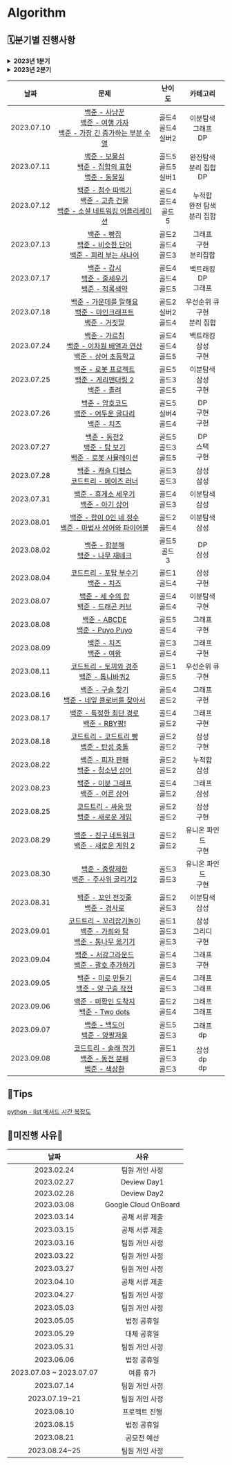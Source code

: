 # Algorithm

## 🗓️분기별 진행사항
<details>
<summary> <b>2023년 1분기</b> </summary>
  
|날짜|문제|난이도|카테고리|
|:---:|:---:|:---:|:---:|
|2023.02.20|[백준 - 촌수계산](https://www.acmicpc.net/problem/2644) <br> [프로그래머스 - 택배 배달과 수거하기](https://school.programmers.co.kr/learn/courses/30/lessons/150369) <br> [프로그래머스 - 개인정보 수집 유효기간](https://school.programmers.co.kr/learn/courses/30/lessons/150370)|실버2 <br> lv2 <br> lv1|그래프 <br> 그리디 <br> 구현|
|2023.02.21|[백준 - 문자열 폭발](https://www.acmicpc.net/problem/9935) <br> [프로글래머스 - 이모티콘 할인행사](https://school.programmers.co.kr/learn/courses/30/lessons/150368) <br> [프로그래머스 - 둘만의 암호](https://school.programmers.co.kr/learn/courses/30/lessons/155652) |골드4 <br> lv2 <br> lv1|스택 <br> 구현 <br> 구현|
|2023.02.22|[백준 - AC](https://www.acmicpc.net/problem/5430)<br> [프로그래머스 - 로또 최고 순위와 최저 순위](https://school.programmers.co.kr/learn/courses/30/lessons/77484) <br> [프로그래머스 - 캐시](https://school.programmers.co.kr/learn/courses/30/lessons/17680)|골드5 <br> lv1 <br> lv2|구현 <br> 구현 <br> 스택|
|2023.02.23|[백준 - 패션왕 신해빈](https://www.acmicpc.net/problem/9375) <br>[프로그래머스 - 전화번호 목록](https://school.programmers.co.kr/learn/courses/30/lessons/42577) <br> [프로그래머스 - 점프와 순간 이동](https://school.programmers.co.kr/learn/courses/30/lessons/12980)|실버3 <br> lv2 <br> lv2|조합 <br> 구현 <br> 구현|
|2023.03.02|[백준 - 구간 합 구하기 4](https://www.acmicpc.net/problem/11659)<br>[프로그래머스 - 소수 찾기](https://school.programmers.co.kr/learn/courses/30/lessons/42839)<br>[프로그래머스 - 압축](https://school.programmers.co.kr/learn/courses/30/lessons/17684)|실버3<br>lv2<br>lv2|누적합<br> 완전 탐색 <br> 구현|
|2023.03.03|[백준 - RGB거리](https://www.acmicpc.net/problem/1149)<br>[프로그래머스 - 혼자서 하는 틱택토](https://school.programmers.co.kr/learn/courses/30/lessons/160585)<br>[프로그래머스 - 괄호 회전하기](https://school.programmers.co.kr/learn/courses/30/lessons/76502)|실버1 <br>lv2<br>lv2|DP <br> 구현 <br> 구현|
|2023.03.06|[백준 - 절댓값 힙](https://www.acmicpc.net/problem/11286)<br>[프로그래머스 - 마법의 엘리베이터](https://school.programmers.co.kr/learn/courses/30/lessons/148653)<br>[프로그래머스 - 오픈 채팅방](https://school.programmers.co.kr/learn/courses/30/lessons/42888)|실버1 <br>lv2<br>lv2|힙 <br> 그리디 <br> 구현|
|2023.03.07|[백준 - 스티커](https://www.acmicpc.net/problem/9465)<br>[프로그래머스 - 양궁대회](https://school.programmers.co.kr/learn/courses/30/lessons/92342)<br>[프로그래머스 - 덧칠하기](https://school.programmers.co.kr/learn/courses/30/lessons/161989)|실버1 <br>lv2<br>lv2|DP <br> 완전 탐색 <br> 그리디|
|2023.03.09|[백준 - 리모컨](https://www.acmicpc.net/problem/1107)<br>[프로그래머스 - 순위 검색](https://school.programmers.co.kr/learn/courses/30/lessons/72412)<br>[프로그래머스 - 주차 요금 계산](https://school.programmers.co.kr/learn/courses/30/lessons/92341)|골드5 <br>lv2<br>lv2|완전 탐색 <br> 구현 <br> 구현|
|2023.03.10|[백준 - 테트로미노](https://www.acmicpc.net/problem/14500)<br>[프로그래머스 - 표 병합](https://school.programmers.co.kr/learn/courses/30/lessons/150366)<br>[프로그래머스 - 귤 고르기](https://school.programmers.co.kr/learn/courses/30/lessons/138476)|골드4 <br>lv3<br>lv2|완전 탐색 <br> 구현 <br> 그리디|
|2023.03.13|[백준 - 토마토](https://www.acmicpc.net/problem/7569)<br>[프로그래머스 - 메뉴 리뉴얼](https://school.programmers.co.kr/learn/courses/30/lessons/72411)<br>[프로그래머스 - 뒤에 있는 큰 수 찾기](https://school.programmers.co.kr/learn/courses/30/lessons/154539)|골드5 <br>lv2<br>lv2|그래프 <br> 조합 <br> 스택|
|2023.03.17|[백준 - 구슬 탈출2](https://www.acmicpc.net/problem/7569)<br>[프로그래머스 - 표현 가능한 이진트리](https://school.programmers.co.kr/learn/courses/30/lessons/150367)<br>[프로그래머스 - 파일명 정렬](https://school.programmers.co.kr/learn/courses/30/lessons/17686)|골드1 <br>lv2<br>lv2|그래프 <br> 이진트리 <br> 구현|
|2023.03.20|[백준 - 로봇 청소기](https://www.acmicpc.net/problem/7569)<br>[프로그래머스 - 미로 탈출](https://school.programmers.co.kr/learn/courses/30/lessons/150367)<br>[프로그래머스 - 정수 삼각형](https://school.programmers.co.kr/learn/courses/30/lessons/43105)|골드5 <br>lv2<br>lv3|시물레이션 <br> 그래프 <br> DP|
|2023.03.21|[백준 - 마법사 상어와 비바라기](https://www.acmicpc.net/problem/21610)<br>[프로그래머스 - 시소 짝꿍](https://school.programmers.co.kr/learn/courses/30/lessons/152996)<br>[프로그래머스 - 가장 큰 정사각형 찾기](https://school.programmers.co.kr/learn/courses/30/lessons/12905)|골드5 <br>lv2<br>lv3|시물레이션 <br> 완전탐색 <br> DP|
|2023.03.23|[백준 - 스타트 택시](https://www.acmicpc.net/problem/19238)<br>[프로그래머스 - 행렬 테두리](https://school.programmers.co.kr/learn/courses/30/lessons/77485)<br>[프로그래머스 - 숫자 변환하기](https://school.programmers.co.kr/learn/courses/30/lessons/154538)|골드5 <br>lv2<br>lv3|시뮬레이션 <br> 구현 <br> 그리디|
|2023.03.24|[백준 - 연구소3](https://www.acmicpc.net/problem/17142)<br>[프로그래머스 - 문자열 압축](https://school.programmers.co.kr/learn/courses/30/lessons/60057)<br>[프로그래머스 - 삼각달팽이](https://school.programmers.co.kr/learn/courses/30/lessons/68645)|골드3 <br>lv2<br>lv2|그래프 <br> 구현 <br> 구현|
|2023.03.28|[백준 - 미세먼지 안녕!](https://www.acmicpc.net/problem/17144)<br>[프로그래머스 - 카펫](https://school.programmers.co.kr/learn/courses/30/lessons/42842)<br>[프로그래머스 - 광물 캐기](https://school.programmers.co.kr/learn/courses/30/lessons/172927#)|골드4 <br>lv2<br>lv2|시뮬레이션 <br> 완전 탐색 <br> 그리디|
|2023.03.29|[백준 - 2048(EASY)](https://www.acmicpc.net/problem/12100)<br>[프로그래머스 - 피로도](https://school.programmers.co.kr/learn/courses/30/lessons/87946)<br>[프로그래머스 - 공원 산책](https://school.programmers.co.kr/learn/courses/30/lessons/172928) <br> [백준 - 배열 돌리기 1](https://www.acmicpc.net/problem/16926)|골드2 <br>lv2<br>lv1 <br> 실버1|시뮬레이션 <br> 완전 탐색 <br> 구현 <br> 구현|
|2023.03.30|[백준 - 모노미노도미노 2](https://www.acmicpc.net/problem/20061)<br>[백준 - 집합](https://www.acmicpc.net/problem/23971)<br>[프로그래머스 - 바탕화면 정리](https://school.programmers.co.kr/learn/courses/30/lessons/161990) <br> [백준 - 뱀](https://www.acmicpc.net/problem/3190)|골드2 <br>실버5<br>lv1 <br> 골드4|시뮬레이션 <br> 구현 <br> 구현 <br> 시뮬레이션|
|2023.03.31|[백준 - 낚시왕](https://www.acmicpc.net/problem/17143)<br>[백준 - A와B 2](https://www.acmicpc.net/problem/12919)<br>[프로그래머스 - 추억 점수](https://school.programmers.co.kr/learn/courses/30/lessons/176963) <br> [백준 - 연구소](https://www.acmicpc.net/problem/14502)|골드1 <br>골드5<br>lv1 <br> 골드4|시뮬레이션 <br> 완전탐색 <br> 구현 <br> 그래프|

</details>

<details>
<summary> <b>2023년 2분기</b> </summary>

|날짜|문제|난이도|카테고리|
|:---:|:---:|:---:|:---:|
|2023.04.03|[백준 - 주사위 굴리기](https://www.acmicpc.net/problem/14499)<br>[백준 - 마법사 상어와 파이어스톰](https://www.acmicpc.net/problem/20058)<br>[프로그래머스 - 롤케이크 자르기](https://school.programmers.co.kr/learn/courses/30/lessons/132265) <br> [백준 - 마법사 상어와 토네이도](https://www.acmicpc.net/problem/20057)|골드4 <br>골드3 <br>lv2 <br> 골드3|시뮬레이션 <br> 시뮬레이션 <br> 그리디 <br> 시뮬레이션|
|2023.04.04|[백준 - 하늘에서 별똥별이 빗발친다](https://www.acmicpc.net/problem/14658)<br>[프로그래머스 - 과제 진행하기](https://school.programmers.co.kr/learn/courses/30/lessons/176962) <br> [백준 - 벽 부수고 이동하기](https://www.acmicpc.net/problem/2206)|골드3 <br>lv2 <br> 골드3|완전 탐색 <br> 구현 <br> 그래프|
|2023.04.05|[백준 - 최단 경로](https://www.acmicpc.net/problem/1753)<br>[프로그래머스 - 다리를 지나는 트럭](https://school.programmers.co.kr/learn/courses/30/lessons/42583) <br> [백준 - 숨바꼭질3](https://www.acmicpc.net/problem/13549)|골드4 <br>lv2 <br> 골드5|그레프 <br> 스택 <br> 그래프|
|2023.04.06|[백준 - 내려가기](https://www.acmicpc.net/problem/2096)<br>[프로그래머스 - 택배 상자](https://school.programmers.co.kr/learn/courses/30/lessons/131704) <br> [백준 - 최소비용 구하기2](https://www.acmicpc.net/problem/11779)|골드5 <br>lv2 <br> 골드3|DP <br> 스택 <br> 그래프|
|2023.04.07|[백준 - 파티](https://www.acmicpc.net/problem/1238)<br>[프로그래머스 - 스킬트리](https://school.programmers.co.kr/learn/courses/30/lessons/49993) <br> [백준 - 행렬 곱셈 순서](https://www.acmicpc.net/problem/11049)|골드3 <br>lv2 <br> 골드3|그래프 <br> 구현 <br> DP|
|2023.04.11|[백준 - Dance Dance Revolution](https://www.acmicpc.net/problem/1238)<br>[프로그래머스 - 인사고과](https://school.programmers.co.kr/learn/courses/30/lessons/49993) <br> [프로그래머스 - 후보키](https://www.acmicpc.net/problem/11049) <br> [프로그래머스 - 당구 연습](https://www.acmicpc.net/problem/11049)|골드3 <br>lv3 <br> lv2 <br> lv2|DP <br> 구현 <br> 구현 <br> 구현|
|2023.04.12|[백준 - 두 용액](https://www.acmicpc.net/problem/2470)<br>[프로그래머스 - 리코쳇로봇](https://school.programmers.co.kr/learn/courses/30/lessons/169199) <br> [프로그래머스 - 연속된 부분 수열의 합](https://school.programmers.co.kr/learn/courses/30/lessons/178870) <br> [백준 - 나무 자르기](https://www.acmicpc.net/problem/2805)|골드5 <br>lv2 <br> lv2 <br> 실버2|이분 탐색 <br> 그래프 <br> 구현 <br> 이분 탐색|
|2023.04.13|[백준 - 뱀과 사다리 게임](https://www.acmicpc.net/problem/16928)<br>[프로그래머스 - 유사 칸토어 비트열](https://school.programmers.co.kr/learn/courses/30/lessons/148652) <br> [프로그래머스 - 디펜스 게임](https://school.programmers.co.kr/learn/courses/30/lessons/142085) <br> [프로그래머스 - 우박수열 정적분](https://school.programmers.co.kr/learn/courses/30/lessons/134239)|골드5 <br>lv2 <br> lv2 <br> lv2|그래프 <br> 구현 <br> 구현 <br> 구현|
|2023.04.14|[백준 - 세 용액](https://www.acmicpc.net/problem/2473)<br>[프로그래머스 - 요격 시스템](https://school.programmers.co.kr/learn/courses/30/lessons/181188) <br> [프로그래머스 - 두 원 사이의 정수 쌍](https://school.programmers.co.kr/learn/courses/30/lessons/181187) |골드3 <br>lv2 <br> lv2|이분 탐색 <br> 구현 <br> 구현|
|2023.04.17|[백준 - 오큰수](https://www.acmicpc.net/problem/17298)<br>[백준 - 계단 오르기](https://www.acmicpc.net/problem/2579) <br> [프로그래머스 - 숫자 카드 나누기](https://school.programmers.co.kr/learn/courses/30/lessons/135807) |골드4 <br>실버3 <br> level2|스택 <br> DP <br> 구현|
|2023.04.18|[백준 - DSLR](https://www.acmicpc.net/problem/9019)<br>[백준 - 주유소](https://www.acmicpc.net/problem/13305) <br> [프로그래머스 - 연속 부분 수열 합의 개수](https://school.programmers.co.kr/learn/courses/30/lessons/131701) |골드4 <br> 실버3 <br> level2|그래프 <br> 그리디 <br> 구현|
|2023.04.19|[백준 - 앱](https://www.acmicpc.net/problem/7579)<br>[백준 - 영단어 암기는 괴로워](https://www.acmicpc.net/problem/20920) <br> [프로그래머스 - 혼자 놀기의 달인](https://school.programmers.co.kr/learn/courses/30/lessons/131130) |골드3 <br> 실버3 <br> level2|DP <br> 구현 <br> 구현|
|2023.04.20|[백준 - 알파벳](https://www.acmicpc.net/problem/1987)<br>[백준 - 예산](https://www.acmicpc.net/problem/2512) <br> [프로그래머스 - 두 큐 합 같게 만들기](https://school.programmers.co.kr/learn/courses/30/lessons/118667) |골드4 <br> 실버3 <br> level2|그래프 <br> 이분탐색 <br> 큐|
|2023.04.21|[백준 - RGB 거리2](https://www.acmicpc.net/problem/17404)<br>[백준 - 블로그](https://www.acmicpc.net/problem/21921) <br> [프로그래머스 - 점 찍기](https://school.programmers.co.kr/learn/courses/30/lessons/140107) |골드4 <br> 실버3 <br> level2|DP <br> 누적합 <br> 구현|
|2023.04.24|[백준 - 두 배열의 합](https://www.acmicpc.net/problem/2143)<br>[백준 - 수 이어쓰기](https://www.acmicpc.net/problem/1515) <br> [프로그래머스 - 점 찍기](https://school.programmers.co.kr/learn/courses/30/lessons/155651) |골드3 <br> 실버3 <br> level2|누적합 <br> 그리디 <br> 구현|
|2023.04.25|[백준 - 말이 되고픈 원숭이](https://www.acmicpc.net/problem/1600)<br>[백준 - 햄버거 분배](https://www.acmicpc.net/problem/19941) <br> [프로그래머스 - 멀쩡한 사각형](https://school.programmers.co.kr/learn/courses/30/lessons/62048) |골드3 <br> 실버3 <br> level2|그래프 <br> 그리디 <br> 구현|
|2023.04.26|[백준 - 단어 수학](https://www.acmicpc.net/problem/1339)<br>[백준 - 진우의 달 여행(Small)](https://www.acmicpc.net/problem/17484) <br> [프로그래머스 - 전력망 둘로 나누기](https://school.programmers.co.kr/learn/courses/30/lessons/86971) |골드4 <br> 실버3 <br> level2|그리디 <br> 완전탐색 <br> 완전탐색|
|2023.04.28|[백준 - 공통 부분 문자열](https://www.acmicpc.net/problem/5582)<br>[백준 - 비슷한 단어](https://www.acmicpc.net/problem/2607) <br> [프로그래머스 - 수식 최대화](https://school.programmers.co.kr/learn/courses/30/lessons/67257) |골드5 <br> 실버3 <br> level2|DP <br> 구현 <br> 완전탐색|
|2023.05.01|[백준 - 가장 긴 바이토닉 부분 수열](https://www.acmicpc.net/problem/11054)<br>[백준 - KCPC](https://www.acmicpc.net/problem/3758) <br> [프로그래머스 - 영어 끝말잇기](https://school.programmers.co.kr/learn/courses/30/lessons/12981) |골드4 <br> 실버3 <br> level2|DP <br> 구현 <br> 구현|
|2023.05.02|[백준 - 동전1](https://www.acmicpc.net/problem/2293)<br>[백준 - 타노스](https://www.acmicpc.net/problem/20310) <br> [프로그래머스 - 튜플](https://school.programmers.co.kr/learn/courses/30/lessons/64065) |골드5 <br> 실버3 <br> level2|DP <br> 그리디 <br> 구현|
|2023.05.04|[백준 - 내리막길](https://www.acmicpc.net/problem/1520)<br>[백준 - IF문 좀 대신 써줘](https://www.acmicpc.net/problem/19637) <br> [프로그래머스 - 방문 길이](https://school.programmers.co.kr/learn/courses/30/lessons/49994) |골드5 <br> 실버3 <br> level2|DP <br> 이분 탐색 <br> 구현|
|2023.05.08|[백준 - 타일 채우기](https://www.acmicpc.net/problem/2133)<br>[백준 - 가희와 키워드](https://www.acmicpc.net/problem/22233) <br> [프로그래머스 - 최고의 집합](https://school.programmers.co.kr/learn/courses/30/lessons/12938) |골드4 <br> 실버2 <br> level3|DP <br> 해시 <br> 구현|
|2023.05.09|[백준 - 파일 합치기](https://www.acmicpc.net/problem/11066)<br>[백준 - 랭킹전 대기열](https://www.acmicpc.net/problem/20006) <br> [프로그래머스 - 야근 지수](https://school.programmers.co.kr/learn/courses/30/lessons/12927) |골드3 <br> 실버2 <br> level3|DP <br> 구현 <br> 힙|
|2023.05.10|[백준 - 팰린드롬?](https://www.acmicpc.net/problem/10942)<br>[백준 - 한 줄로 서기](https://www.acmicpc.net/problem/1138) <br> [프로그래머스 - 단어 변환](https://school.programmers.co.kr/learn/courses/30/lessons/43163) |골드4 <br> 실버2 <br> level3|DP <br> 그리디 <br> 그래프|
|2023.05.11|[백준 - 수 묶기](https://www.acmicpc.net/problem/1744)<br>[백준 - IOIOI](https://www.acmicpc.net/problem/5525) <br> [소프티어 - 로봇이 지나간 경로](https://softeer.ai/practice/info.do?idx=1&eid=577) |골드4 <br> 실버1 <br> level3|그리디 <br> 구현 <br> 그래프|
|2023.05.12|[백준 - 크게 만들기](https://www.acmicpc.net/problem/2812) <br>[백준 - 스도쿠](https://www.acmicpc.net/problem/2239) <br>[백준 - 생태학](https://www.acmicpc.net/problem/4358) |골드3<br>골드4<br>실버2|그리디<br>백트래킹<br>구현|
|2023.05.15|[백준 - 시간이 겹칠까?](https://www.acmicpc.net/problem/28018) <br>[백준 - 주식]( https://www.acmicpc.net/problem/11501) <br>[프로그래머스 - 등굣길]( https://school.programmers.co.kr/learn/courses/30/lessons/42898) |골드5<br>실버2<br>레벨3|누적 합<br>그리디<br>DP|
|2023.05.16|[백준 - 강의실 배정](https://www.acmicpc.net/problem/11000) <br>[백준 - 에디터]( https://www.acmicpc.net/problem/1406) <br>[프로그래머스 - 베스트앨범]( https://school.programmers.co.kr/learn/courses/30/lessons/42579) |골드5<br>실버2<br>레벨3|그리디<br>스택<br>해시|
|2023.05.17|[백준 - 보석 도둑](https://www.acmicpc.net/problem/1202) <br>[백준 - 창고 다각형]( https://www.acmicpc.net/problem/2304) <br>[프로그래머스 - 테이블 해시 함수]( https://school.programmers.co.kr/learn/courses/30/lessons/147354) |골드2<br>실버2<br>레벨2|그리디<br>스택<br>해시|
|2023.05.18|[백준 - 저울](https://www.acmicpc.net/problem/2437) <br>[백준 - N번째 큰 수]( https://www.acmicpc.net/problem/2075) <br>[프로그래머스 - [3차] N진수 게임]( https://school.programmers.co.kr/learn/courses/30/lessons/17687) |골드2<br>실버2<br>레벨2|그리디<br>우선순위 큐<br>구현|
|2023.05.19|[백준 - 센서](https://www.acmicpc.net/problem/2212) <br>[백준 - 쉬운 최단거리]( https://www.acmicpc.net/problem/1138) <br>[프로그래머스 - [1차] 뉴스 클러스터링]( https://school.programmers.co.kr/learn/courses/30/lessons/17677) |골드5<br>실버1<br>레벨2|그리디<br>그래프<br>구현|
|2023.05.22|[백준 - 주사위](https://www.acmicpc.net/problem/1041) <br>[백준 - 겹치는 건 싫어]( https://www.acmicpc.net/problem/20922) <br>[프로그래머스 - k진수에서 소수 개수 구하]( https://school.programmers.co.kr/learn/courses/30/lessons/92335) |골드5<br>실버1<br>레벨2|그리디<br>투 포인터<br>구현|
|2023.05.23|[백준 - 회문](https://www.acmicpc.net/problem/17609) <br>[백준 - 1,2,3 더하기 4]( https://www.acmicpc.net/problem/15989) <br>[프로그래머스 - [1차] 프렌즈4블록]( https://school.programmers.co.kr/learn/courses/30/lessons/17679) |골드5<br>실버1<br>레벨2|투 포인터<br>DP<br>구현|
|2023.05.24|[백준 - 인구이동](https://www.acmicpc.net/problem/16234) <br>[백준 - 지름길]( https://www.acmicpc.net/problem/1446) <br>[프로그래머스 - 쿼드압축 후 개수 세기]( https://school.programmers.co.kr/learn/courses/30/lessons/68936) |골드5<br>실버1<br>레벨2|그래프<br>DP<br>구현|
|2023.05.25|[백준 - 개똥벌레](https://www.acmicpc.net/problem/3020) <br>[백준 - 볼 모으기]( https://www.acmicpc.net/problem/17615) <br>[프로그래머스 - 괄호 변환]( https://school.programmers.co.kr/learn/courses/30/lessons/60058) |골드5<br>실버1<br>레벨2|이분탐색<br>그리디<br>구현|
|2023.05.26|[백준 - 탑](https://www.acmicpc.net/problem/2493) <br>[백준 - 회전 초밥]( https://www.acmicpc.net/problem/2531) <br>[프로그래머스 - [3차] 방금그곡]( https://school.programmers.co.kr/learn/courses/30/lessons/17683?language=python3) |골드5<br>실버1<br>레벨2|스택<br>투 포인터<br>구현|
|2023.05.30|[백준 - 좋다](https://www.acmicpc.net/problem/1253) <br>[백준 - 문자열 교환]( https://www.acmicpc.net/problem/1522) <br>[프로그래머스 - 거리두기 확인하기]( https://school.programmers.co.kr/learn/courses/30/lessons/81302) |골드4<br>실버1<br>레벨2|이분탐색<br>투 포인터<br>구현|
|2023.06.01|[백준 - 반도체 설계](https://www.acmicpc.net/problem/2352) <br>[백준 - 컨베이어 벨트 위의 로봇]( https://www.acmicpc.net/problem/20055) <br>[프로그래머스 - 2개 이하로 다른 비트]( https://school.programmers.co.kr/learn/courses/30/lessons/77885) |골드2<br>골드5<br>레벨2|이분탐색<br>구현<br>구현|
|2023.06.02|[백준 - 최소비용 구하기](https://www.acmicpc.net/problem/1916) <br>[백준 - 문자열 게임 2]( https://www.acmicpc.net/problem/20437) <br>[프로그래머스 - 교점에 별 만들기]( https://school.programmers.co.kr/learn/courses/30/lessons/87377) |골드5<br>골드5<br>레벨2|그래프<br>슬라이딩 윈도우<br>구현|
|2023.06.05|[백준 - 소형기관차](https://www.acmicpc.net/problem/2616) <br>[백준 - 빗물]( https://www.acmicpc.net/problem/14719) <br>[프로그래머스 - 배달]( https://school.programmers.co.kr/learn/courses/30/lessons/12978) |골드3<br>골드5<br>레벨2|누적합<br>구현<br>그래프|
|2023.06.07|[백준 - 전화번호 목록](https://www.acmicpc.net/problem/5052) <br>[프로그래머스 - 숫자 게임]( https://school.programmers.co.kr/learn/courses/30/lessons/12987) <br>[백준 - 톱니바퀴]( https://www.acmicpc.net/problem/14891) |골드4<br>레벨3<br>골드5|문자열<br>구현<br>구현|
|2023.06.08|[백준 - 공항](https://www.acmicpc.net/problem/10775) <br>[프로그래머스 - 기지국 설치]( https://school.programmers.co.kr/learn/courses/30/lessons/12979) <br>[백준 - 치킨 배달]( https://www.acmicpc.net/problem/15686) |골드2<br>레벨3<br>골드5|그리디<br>구현<br>백트래킹|
|2023.06.09|[백준 - LCS3](https://www.acmicpc.net/problem/1958) <br>[프로그래머스 - 불량 사용자]( https://school.programmers.co.kr/learn/courses/30/lessons/64064) <br>[백준 - 스타트와 링크]( https://www.acmicpc.net/problem/14889) |골드3<br>레벨3<br>실버2|DP<br>구현<br>백트래킹|
|2023.06.12|[백준 - 입국심사](https://www.acmicpc.net/problem/3079) <br>[프로그래머스 - 보석 쇼핑]( https://school.programmers.co.kr/learn/courses/30/lessons/67258) <br>[백준 - 맥주 마지면서 걸어가기]( https://www.acmicpc.net/problem/9205) |골드5<br>레벨3<br>골드5|이분탐색<br>구현<br>그래프|
|2023.06.13|[백준 - 나머지 합](https://www.acmicpc.net/problem/10986) <br>[프로그래머스 - 가장 먼 노드]( https://school.programmers.co.kr/learn/courses/30/lessons/49189) <br>[백준 - 잃어버린 괄호]( https://www.acmicpc.net/problem/1541) |골드3<br>레벨3<br>실버2|누적합<br>그래프<br>그리디|
|2023.06.14|[백준 - PPAP](https://www.acmicpc.net/problem/16120) <br>[프로그래머스 - 섬 연결하기]( https://school.programmers.co.kr/learn/courses/30/lessons/42861) <br>[백준 - 빙산]( https://www.acmicpc.net/problem/2573) |골드4<br>레벨3<br>골드4|그리디<br>그리디<br>그래프|
|2023.06.15|[백준 - 과제](https://www.acmicpc.net/problem/13904) <br>[백준 - 택배 배송]( https://www.acmicpc.net/problem/5972) <br>[프로그래머스 - 여행경로]( https://school.programmers.co.kr/learn/courses/30/lessons/43164) |골드3<br>골드5<br>레벨3|그리디<br>그래프<br>그래프|
|2023.06.16|[백준 - 녹색 옷 입은 애가 젤다지?](https://www.acmicpc.net/problem/4485) <br>[백준 - 용액]( https://www.acmicpc.net/problem/2467) <br>[프로그래머스 - 디스크 컨트롤러]( https://school.programmers.co.kr/learn/courses/30/lessons/42627) |골드4<br>골드4<br>레벨3|그래프<br>이분탐색<br>힙|
|2023.06.19|[백준 - 사다리 조작](https://www.acmicpc.net/problem/15684) <br>[백준 - 전구와 스위치]( https://www.acmicpc.net/problem/2138) <br>[프로그래머스 - 합승 택시 요금]( https://school.programmers.co.kr/learn/courses/30/lessons/72413) |골드3<br>골드5<br>레벨3|백트래킹<br>그리디<br>그래프|
|2023.06.20|[백준 - 컬러볼](https://www.acmicpc.net/problem/10800) <br>[백준 - 틱택토]( https://www.acmicpc.net/problem/7682) <br>[프로그래머스 - 경주로 건설]( https://school.programmers.co.kr/learn/courses/30/lessons/67259) |골드3<br>골드5<br>레벨3|누적합<br>구현<br>그래프|
|2023.06.21|[백준 - 꿀 따기](https://www.acmicpc.net/problem/21758) <br>[백준 - 숫자고르기]( https://www.acmicpc.net/problem/2668) <br>[프로그래머스 - 징검다리 건너기]( https://school.programmers.co.kr/learn/courses/30/lessons/64062) |골드5<br>골드5<br>레벨3|누적 합<br>그래프<br>구현|
|2023.06.22|[백준 - 수들의 합4](https://www.acmicpc.net/problem/2015) <br>[백준 - 스카이라인 쉬운거]( https://www.acmicpc.net/problem/1863) <br>[프로그래머스 - 입국심사]( https://school.programmers.co.kr/learn/courses/30/lessons/43238) |골드4<br>골드4<br>레벨3|누적합<br>스택<br>이분탐색|
|2023.06.23|[백준 - 좀비](https://www.acmicpc.net/problem/11952) <br>[백준 - 빌런 호석]( https://www.acmicpc.net/problem/22251) <br>[프로그래머스 - 가장 긴 팰린드롬]( https://school.programmers.co.kr/learn/courses/30/lessons/12904) |골드2<br>골드5<br>레벨3|그래프<br>완전 탐색<br>구현|
|2023.06.26|[백준 - 텀 프로젝트](https://www.acmicpc.net/problem/9466) <br>[백준 - 0 만들기]( https://www.acmicpc.net/problem/7490) <br>[백준 - 구간 합 구하기 5]( https://www.acmicpc.net/problem/11660) |골드3<br>골드5<br>실버1|그래프<br>구현<br> DP|
|2023.06.27|[백준 - 약수의 합](https://www.acmicpc.net/problem/17425) <br>[백준 - 부분합]( https://www.acmicpc.net/problem/1806) <br>[백준 - Z]( https://www.acmicpc.net/problem/1074) |골드4<br>골드4<br>실버1|누적 합<br>누적 합<br>구현|
|2023.06.28|[백준 - 욕심쟁이 판다](https://www.acmicpc.net/problem/1937) <br>[백준 - 공유기 설치]( https://www.acmicpc.net/problem/2110) <br>[백준 - 랜선자르기]( https://www.acmicpc.net/problem/1654) |골드3<br>골드4<br>실버2|그래프<br>이분 탐색<br>이분 탐색|
|2023.06.29|[백준 - 소문난 칠공주](https://www.acmicpc.net/problem/1941) <br>[백준 - 불!]( https://www.acmicpc.net/problem/4179) |골드3<br>골드4|그래프<br>그래프|
|2023.06.30|[백준 - 암호 만들기](https://www.acmicpc.net/problem/1759) <br>[백준 - List of Unique Numbers]( https://www.acmicpc.net/problem/13144) <br>[백준 - 파이프 옮기기1]( https://www.acmicpc.net/problem/17070) |골드5<br>골드4<br>골드5|백트래킹<br>투 포인터<br>DP|

</details>

|날짜|문제|난이도|카테고리|
|:---:|:---:|:---:|:---:|
|2023.07.10|[백준 - 사냥꾼](https://www.acmicpc.net/problem/8983) <br>[백준 - 여행 가자]( https://www.acmicpc.net/problem/1976) <br>[백준 - 가장 긴 증가하는 부분 수열]( https://www.acmicpc.net/problem/11053) |골드4<br>골드4<br>실버2|이분탐색<br>그래프<br>DP|
|2023.07.11|[백준 - 보물섬](https://www.acmicpc.net/problem/2589) <br>[백준 - 집합의 표현]( https://www.acmicpc.net/problem/1717) <br>[백준 - 동물원]( https://www.acmicpc.net/problem/1309) |골드5<br>골드5<br>실버1|완전탐색<br>분리 집합<br>DP|
|2023.07.12|[백준 - 점수 따먹기](https://www.acmicpc.net/problem/1749) <br>[백준 - 고층 건물]( https://www.acmicpc.net/problem/1027) <br>[백준 - 소셜 네트워킹 어플리케이션]( https://www.acmicpc.net/problem/7511) |골드4<br>골드4<br>골드 5|누적합<br>완전 탐색<br>분리 집합|
|2023.07.13|[백준 - 빵집](https://www.acmicpc.net/problem/3109) <br>[백준 - 비슷한 단어]( https://www.acmicpc.net/problem/2179) <br>[백준 - 피리 부는 사나이]( https://www.acmicpc.net/problem/16724) |골드2<br>골드4<br>골드3|그래프<br>구현<br>분리집합|
|2023.07.17|[백준 - 감시](https://www.acmicpc.net/problem/15683) <br>[백준 - 줄세우기]( https://www.acmicpc.net/problem/2631) <br>[백준 - 적록색약]( https://www.acmicpc.net/problem/10026) |골드4<br>골드4<br>골드5|백트래킹<br>DP<br>그래프|
|2023.07.18|[백준 - 가운데를 말해요](https://www.acmicpc.net/problem/1655) <br>[백준 - 마인크래프트]( https://www.acmicpc.net/problem/18111) <br>[백준 - 거짓말]( https://www.acmicpc.net/problem/1043) |골드2<br>실버2<br>골드4|우선순위 큐<br>구현<br>분리 집합|
|2023.07.24|[백준 - 가르침](https://www.acmicpc.net/problem/1062) <br>[백준 - 이차원 배열과 연산]( https://www.acmicpc.net/problem/17140) <br>[백준 - 상어 초등학교]( https://www.acmicpc.net/problem/21608) |골드4<br>골드4<br>골드5|백트래킹<br>삼성<br>구현|
|2023.07.25|[백준 - 로봇 프로젝트](https://www.acmicpc.net/problem/3649) <br>[백준 - 게리맨더링 2]( https://www.acmicpc.net/problem/17779) <br>[백준 - 졸려]( https://www.acmicpc.net/problem/9519) |골드5<br>골드3<br>골드5|이분탐색<br>삼성<br>구현|
|2023.07.26|[백준 - 암호코드](https://www.acmicpc.net/problem/2011) <br>[백준 - 어두운 굴다리]( https://www.acmicpc.net/problem/17266) <br>[백준 - 치즈]( https://www.acmicpc.net/problem/2636) |골드5<br>실버4<br>골드4|DP<br>구현<br>구현|
|2023.07.27|[백준 - 동전2](https://www.acmicpc.net/problem/2294) <br>[백준 - 탑 보기]( https://www.acmicpc.net/problem/22866) <br>[백준 - 로봇 시뮬레이션]( https://www.acmicpc.net/problem/2174) |골드5<br>골드3<br>골드5|DP<br>스택<br>구현|
|2023.07.28|[백준 - 캐슬 디펜스](https://www.acmicpc.net/problem/17135) <br>[코드트리 - 메이즈 러너]( https://www.codetree.ai/training-field/frequent-problems/problems/maze-runner/) |골드3<br>골드3|삼성<br>삼성|
|2023.07.31|[백준 - 휴게소 세우기](https://www.acmicpc.net/problem/1477) <br>[백준 - 아기 상어]( https://www.acmicpc.net/problem/16236) |골드4<br>골드3|이분탐색<br>삼성|
|2023.08.01|[백준 - 합이 0인 네 정수](https://www.acmicpc.net/problem/7453) <br>[백준 - 마법사 상어와 파이어볼]( https://www.acmicpc.net/problem/20056) |골드2<br>골드4|이분탐색<br>삼성|
|2023.08.02|[백준 - 합분해](https://www.acmicpc.net/problem/2225) <br>[백준 - 나무 재테크]( https://www.acmicpc.net/problem/16235) |골드5<br>골드 3|DP<br>삼성|
|2023.08.04|[코드트리 - 포탑 부수기](https://www.codetree.ai/training-field/frequent-problems/problems/destroy-the-turret/description?page=3&pageSize=20) <br>[백준 - 치즈]( https://www.acmicpc.net/problem/2636) |골드1<br>골드4|삼성<br>구현|
|2023.08.07|[백준 - 세 수의 합](https://www.acmicpc.net/problem/2295) <br>[백준 - 드래곤 커브]( https://www.acmicpc.net/problem/15685) |골드4<br>골드4|이분탐색<br>구현|
|2023.08.08|[백준 - ABCDE](https://www.acmicpc.net/problem/13023) <br>[백준 - Puyo Puyo]( https://www.acmicpc.net/problem/11559) |골드5<br>골드4|그래프<br>구현|
|2023.08.09|[백준 - 치즈](https://www.acmicpc.net/problem/2638) <br>[백준 - 여왕]( https://www.acmicpc.net/problem/10836) |골드3<br>골드4|그래프<br>구현|
|2023.08.11|[코드트리 - 토끼와 경주](https://www.codetree.ai/training-field/frequent-problems/problems/rabit-and-race/description?page=3&pageSize=20) <br>[백준 - 톱니바퀴2]( https://www.acmicpc.net/problem/15662) |골드1<br>골드5|우선순위 큐<br>구현|
|2023.08.16|[백준 - 구슬 찾기](https://www.acmicpc.net/problem/2617) <br>[백준 - 네잎 클로버를 찾아서]( https://www.acmicpc.net/problem/3089) |골드4<br>골드2|그래프<br>구현|
|2023.08.17|[백준 - 특정한 최단 경로](https://www.acmicpc.net/problem/1504) <br>[백준 - RBY팡!]( https://www.acmicpc.net/problem/5577) |골드4<br>골드2|그래프<br>구현|
|2023.08.18|[코드트리 - 코드트리 빵](https://www.codetree.ai/training-field/frequent-problems/problems/codetree-mon-bread/description?page=3&pageSize=20) <br>[백준 - 탄성 충돌]( https://www.acmicpc.net/problem/16891) |골드2<br>골드2|삼성<br>구현|
|2023.08.22|[백준 - 피자 판매](https://www.acmicpc.net/problem/2632) <br>[백준 - 청소년 상어]( https://www.acmicpc.net/problem/19236) |골드2<br>골드2|누적합<br>삼성|
|2023.08.23|[백준 - 이분 그래프](https://www.acmicpc.net/problem/1707) <br>[백준 - 어른 상어]( https://www.acmicpc.net/problem/19237) |골드4<br>골드2|그래프<br>삼성|
|2023.08.25|[코드트리 - 싸움 땅](https://www.codetree.ai/training-field/frequent-problems/problems/battle-ground?page=3&pageSize=20) <br>[백준 - 새로운 게임]( https://www.acmicpc.net/problem/17780) |골드2<br>골드2|삼성<br>구현|
|2023.08.29|[백준 - 친구 네트워크](https://www.acmicpc.net/problem/4195) <br>[백준 - 새로운 게임 2]( https://www.acmicpc.net/problem/17837) |골드2<br>골드2|유니온 파인드<br>구현|
|2023.08.30|[백준 - 중량제한](https://www.acmicpc.net/problem/1939) <br>[백준 - 주사위 굴리기2]( https://www.acmicpc.net/problem/23288) |골드3<br>골드3|유니온 파인드<br>구현|
|2023.08.31|[백준 - 꼬인 전깃줄](https://www.acmicpc.net/problem/1365) <br>[백준 - 경사로]( https://www.acmicpc.net/problem/14890) |골드2<br>골드3|이분탐색<br>삼성|
|2023.09.01|[코드트리 - 꼬리잡기놀이](https://www.codetree.ai/training-field/frequent-problems/problems/tail-catch-play/description?page=3&pageSize=20) <br>[백준 - 가희와 탑]( https://www.acmicpc.net/problem/24337) <br>[백준 - 통나무 옮기기]( https://www.acmicpc.net/problem/1938) |골드1<br>골드3<br>골드3|삼성<br>그리디<br>구현|
|2023.09.04|[백준 - 서강그라운드](https://www.acmicpc.net/problem/14938) <br>[백준 - 괄호 추가하기]( https://www.acmicpc.net/problem/16637) |골드4<br>골드3|그래프<br>구현|
|2023.09.05|[백준 - 미로 만들기](https://www.acmicpc.net/problem/2665) <br>[백준 - 양 구출 작전]( https://www.acmicpc.net/problem/16437) |골드4<br>골드3|그래프<br>그래프|
|2023.09.06|[백준 - 미확인 도착지](https://www.acmicpc.net/problem/9370) <br>[백준 - Two dots]( https://www.acmicpc.net/problem/16929) |골드2<br>골드4|그래프<br>그래프|
|2023.09.07|[백준 - 백도어](https://www.acmicpc.net/problem/17396) <br>[백준 - 양팔저울]( https://www.acmicpc.net/problem/2629) |골드5<br>골드3|그래프<br>dp|
|2023.09.08|[코드트리 - 술래 잡기](https://www.codetree.ai/training-field/frequent-problems/problems/hide-and-seek/description?page=3&pageSize=20) <br>[백준 - 동전 분배]( https://www.acmicpc.net/problem/1943) <br>[백준 - 색상환]( https://www.acmicpc.net/problem/2482) |골드1<br>골드3<br>골드3|삼성<br>dp<br>dp|

## 🔎Tips
[python - list 메서드 시간 복잡도](https://github.com/Algorithm-Study/Algorithm/issues/5)

## 🌴미진행 사유🌴
|날짜|사유|
|:---:|:---:|
|2023.02.24|팀원 개인 사정|
|2023.02.27|Deview Day1|
|2023.02.28|Deview Day2|
|2023.03.08|Google Cloud OnBoard|
|2023.03.14|공채 서류 제출|
|2023.03.15|공채 서류 제출|
|2023.03.16|팀원 개인 사정|
|2023.03.22|팀원 개인 사정|
|2023.03.27|팀원 개인 사정|
|2023.04.10|공채 서류 제출|
|2023.04.27|팀원 개인 사정|
|2023.05.03|팀원 개인 사정|
|2023.05.05|법정 공휴일|
|2023.05.29|대체 공휴일|
|2023.05.31|팀원 개인 사정|
|2023.06.06|법정 공휴일|
|2023.07.03 ~ 2023.07.07|여름 휴가|
|2023.07.14|팀원 개인 사정|
|2023.07.19~21|팀원 개인 사정|
|2023.08.10|프로젝트 진행|
|2023.08.15|법정 공휴일|
|2023.08.21|공모전 예선|
|2023.08.24~25|팀원 개인 사정|
